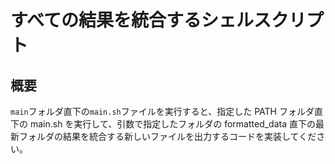 # すべての結果を統合するシェルスクリプト

## 概要

`main`フォルダ直下の`main.sh`ファイルを実行すると、指定した PATH フォルダ直下の main.sh を実行して、引数で指定したフォルダの formatted_data 直下の最新フォルダの結果を統合する新しいファイルを出力するコードを実装してください。
